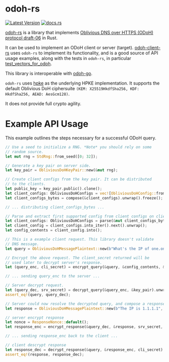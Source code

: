 # odoh-rs

[![Latest Version]][crates.io]
[![docs.rs](https://docs.rs/odoh-rs/badge.svg)](https://docs.rs/odoh-rs)

[Latest Version]: https://img.shields.io/crates/v/odoh-rs.svg
[crates.io]: https://crates.io/crates/odoh-rs

[odoh-rs] is a library that implements [Oblivious DNS over HTTPS (ODoH) protocol draft-06] in Rust.

It can be used to implement an ODoH client or server (target).
[odoh-client-rs] uses `odoh-rs` to implement its functionality, and is a good source of API usage examples, along with the tests in `odoh-rs`, in particular [test_vectors_for_odoh].

This library is interoperable with [odoh-go].

`odoh-rs` uses [hpke] as the underlying HPKE implementation. It supports the default Oblivious DoH ciphersuite
`(KEM: X25519HkdfSha256, KDF: HkdfSha256, AEAD: AesGcm128)`.

It does not provide full crypto agility.

[odoh-rs]: https://github.com/cloudflare/odoh-rs/
[Oblivious DNS over HTTPS (ODoH) protocol draft-06]: https://tools.ietf.org/html/draft-pauly-dprive-oblivious-doh-06
[odoh-client-rs]: https://github.com/cloudflare/odoh-client-rs/
[odoh-go]: https://github.com/cloudflare/odoh-go
[test_vectors_for_odoh]: https://github.com/cloudflare/odoh-rs/src/protocol.rs#L639
[hpke]: https://docs.rs/hpke/0.3.1/hpke/index.html
[protocol.rs]: https://github.com/cloudflare/odoh-rs/src/protocol.rs

# Example API Usage

This example outlines the steps necessary for a successful ODoH query.

```rust
// Use a seed to initialize a RNG. *Note* you should rely on some
// random source.
let mut rng = StdRng::from_seed([0; 32]);

// Generate a key pair on server side.
let key_pair = ObliviousDoHKeyPair::new(&mut rng);

// Create client configs from the key pair. It can be distributed
// to the clients.
let public_key = key_pair.public().clone();
let client_configs: ObliviousDoHConfigs = vec![ObliviousDoHConfig::from(public_key)].into();
let client_configs_bytes = compose(&client_configs).unwrap().freeze();

// ... distributing client_configs_bytes ...

// Parse and extract first supported config from client configs on client side.
let client_configs: ObliviousDoHConfigs = parse(&mut client_configs_bytes.clone()).unwrap();
let client_config = client_configs.into_iter().next().unwrap();
let config_contents = client_config.into();

// This is a example client request. This library doesn't validate
// DNS message.
let query = ObliviousDoHMessagePlaintext::new(b"What's the IP of one.one.one.one?", 0);

// Encrypt the above request. The client_secret returned will be
// used later to decrypt server's response.
let (query_enc, cli_secret) = encrypt_query(&query, &config_contents, &mut rng).unwrap();

// ... sending query_enc to the server ...

// Server decrypt request.
let (query_dec, srv_secret) = decrypt_query(&query_enc, &key_pair).unwrap();
assert_eq!(query, query_dec);

// Server could now resolve the decrypted query, and compose a response.
let response = ObliviousDoHMessagePlaintext::new(b"The IP is 1.1.1.1", 0);

// server encrypt response
let nonce = ResponseNonce::default();
let response_enc = encrypt_response(&query_dec, &response, srv_secret, nonce).unwrap();

// ... sending response_enc back to the client ...

// client descrypt response
let response_dec = decrypt_response(&query, &response_enc, cli_secret).unwrap();
assert_eq!(response, response_dec);
```
